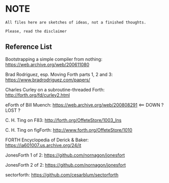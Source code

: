
# NOTE

    All files here are sketches of ideas, not a finished thoughts.

    Please, read the disclaimer

## Reference List

Bootstrapping a simple compiler from nothing: https://web.archive.org/web/200611080

Brad Rodriguez, esp. Moving Forth parts 1, 2 and 3: https://www.bradrodriguez.com/papers/

Charles Curley on a subroutine-threaded Forth: http://forth.org/fd/curley2.html

eForth of Bill Muench: https://web.archive.org/web/200808291 <== DOWN ? LOST ?

C. H. Ting on F83: http://forth.org/OffeteStore/1003_Ins

C. H. Ting on figForth: http://www.forth.org/OffeteStore/1010

FORTH Encyclopedia of Derick & Baker: https://ia601007.us.archive.org/24/it

JonesForth 1 of 2: https://github.com/nornagon/jonesfort

JonesForth 2 of 2: https://github.com/nornagon/jonesfort

sectorforth: https://github.com/cesarblum/sectorforth

